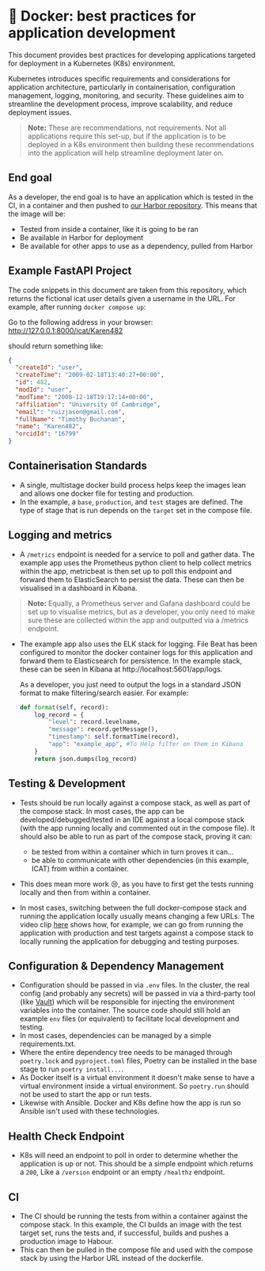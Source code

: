 # :whale: Docker: best practices for application development 

This document provides best practices for developing applications targeted for deployment in a Kubernetes (K8s) environment.

Kubernetes introduces specific requirements and considerations for application architecture, particularly in containerisation, configuration management, logging, monitoring, and security. These guidelines aim to streamline the development process, improve scalability, and reduce deployment issues.

> **Note:** These are recommendations, not requirements. Not all applications require this set-up, but if the application is to be deployed in a K8s environment then building these recommendations into the application will help streamline deployment later on.

## End goal

As a developer, the end goal is to have an application which is tested in the CI, in a container and then pushed to [our Harbor repository](https://harbor.stfc.ac.uk/). This means that the image will be:

- Tested from inside a container, like it is going to be ran
- Be available in Harbor for deployment
- Be available for other apps to use as a dependency, pulled from Harbor

## Example FastAPI Project

The code snippets in this document are taken from this repository, which returns the fictional icat user details given a username in the URL. 
For example, after running `docker compose up`:

Go to the following address in your browser: http://127.0.0.1:8000/icat/Karen482

should return something like:

```json
{
  "createId": "user",
  "createTime": "2009-02-18T13:40:27+00:00",
  "id": 482,
  "modId": "user",
  "modTime": "2008-12-18T19:17:14+00:00",
  "affiliation": "University Of Cambridge",
  "email": "ruizjason@gmail.com",
  "fullName": "Timothy Buchanan",
  "name": "Karen482",
  "orcidId": "16799"
}
```

## Containerisation Standards

- A single, multistage docker build process helps keep the images lean and allows one docker file for testing and production. 
- In the example, a `base`, `production`, and `test` stages are defined. The type of stage that is run depends on the `target` set in the compose file.

## Logging and metrics

- A `/metrics` endpoint is needed for a service to poll and gather data. The example app uses the Prometheus python client to help collect metrics within the app, metricbeat is then set up to poll this endpoint and forward them to ElasticSearch to persist the data. These can then be visualised in a dashboard in Kibana. 

> **Note:** Equally, a Prometheus server and Gafana dashboard could be set up to visualise metrics, but as a developer, you only need to make sure these are collected within the app and outputted via a /metrics endpoint. 

- The example app also uses the ELK stack for logging. File Beat has been configured to monitor the docker container logs for this application and forward them to Elasticsearch for persistence. In the example stack, these can be seen in Kibana at http://localhost:5601/app/logs. 

  As a developer, you just need to output the logs in a standard JSON format to make filtering/search easier. For example:	

  ```python
  def format(self, record):
      log_record = {
          "level": record.levelname,
          "message": record.getMessage(),
          "timestamp": self.formatTime(record),
          "app": "example_app", #To Help filter on them in Kibana
      }
      return json.dumps(log_record)
  ```

## Testing & Development

- Tests should be run locally against a compose stack, as well as part of the compose stack. In most cases, the app can be developed/debugged/tested in an IDE against a local compose stack (with the app running locally and commented out in the compose file). It should also be able to run as part of the compose stack, proving it can:

  - be tested from within a container which in turn proves it can...
  - be able to communicate with other dependencies (in this example, ICAT) from within a container.

- This does mean more work 😢, as you have to first get the tests running locally and then from within a container.

- In most cases, switching between the full docker-compose stack and running the application locally usually means changing a few URLs. The video clip [here](./images/recording.mp4) shows how, for example, we can go from running the application with production and test targets against a compose stack to locally running the application for debugging and testing purposes.


## Configuration & Dependency Management

- Configuration should be passed in via `.env` files. In the cluster, the real config (and probably any secrets) will be passed in via a third-party tool (like [Vault](https://developer.hashicorp.com/vault/tutorials/getting-started/getting-started-intro)) which will be responsible for injecting the environment variables into the container. The source code should still hold an example `env` files (or equivalent) to facilitate local development and testing.
- In most cases, dependencies can be managed by a simple requirements.txt.
- Where the entire dependency tree needs to be managed through `poetry.lock` and `pyproject.toml` files, Poetry can be installed in the base stage to run `poetry install...`. 
- As Docker itself is a virtual environment it doesn't make sense to have a virtual environment inside a virtual environment. So `poetry.run` should not be used to start the app or run tests.
- Likewise with Ansible. Docker and K8s define how the app is run so Ansible isn't used with these technologies.


## Health Check Endpoint

- K8s will need an endpoint to poll in order to determine whether the application is up or not. This should be a simple endpoint which returns a `200`, Like a `/version` endpoint or an empty `/healthz` endpoint.

## CI

- The CI should be running the tests from within a container against the compose stack. In this example, the CI builds an image with the test target set, runs the tests and, if successful, builds and pushes a production image to Habour.
- This can then be pulled in the compose file and used with the compose stack by using the Harbor URL instead of the dockerfile.